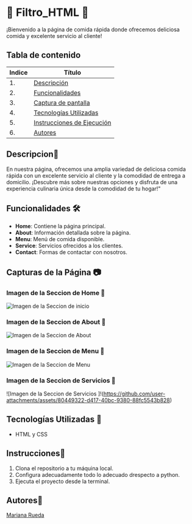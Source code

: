 # 🍔 Filtro_HTML 🍟

¡Bienvenido a la página de comida rápida donde ofrecemos deliciosa comida y excelente servicio al cliente!

## Tabla de contenido
| Indice | Título  |
|--|--|
| 1. | [Descripción](#Descripcion) |
| 2. | [Funcionalidades](#Funcionalidades) |
| 3. | [Captura de pantalla](#Captura_de_pantalla) |
| 4. | [Tecnologías Utilizadas](#Tenologia_Usada) |
| 5. | [Instrucciones de Ejecución](#Instrucciones) |
| 6. | [Autores](#Autores) |



## Descripcion🚀
En nuestra página, ofrecemos una amplia variedad de deliciosa comida rápida con un excelente servicio al cliente y la comodidad de entrega a domicilio. ¡Descubre más sobre nuestras opciones y disfruta de una experiencia culinaria única desde la comodidad de tu hogar!"

## Funcionalidades 🛠️
- **Home**: Contiene la página principal.
- **About**: Información detallada sobre la página.
- **Menu**: Menú de comida disponible.
- **Service**: Servicios ofrecidos a los clientes.
- **Contact**: Formas de contactar con nosotros.


## Capturas de la Página 📷


### Imagen de la Seccion de Home 🍕

![Imagen de la Seccion de inicio ](https://github.com/user-attachments/assets/44049821-b37a-4c3b-8dc4-229a405871a6)

### Imagen de la Seccion de About 🍟

![Imagen de la Seccion de About ](https://github.com/user-attachments/assets/7327ae91-cd89-4bda-92b3-d5da9aa3fe2d)

### Imagen de la Seccion de Menu 🍟

![Imagen de la Seccion de Menu ](https://github.com/user-attachments/assets/a8756ff2-4bd3-416a-84a3-3f7cf39d307e)

### Imagen de la Seccion de Servicios 🍕

![Imagen de la Seccion de Servicios ]!(https://github.com/user-attachments/assets/80449322-d417-40bc-9380-88fc5543b828)

## Tecnologías Utilizadas 📱

- HTML y CSS


## Instrucciones📐

1. Clona el repositorio a tu máquina local. 
2. Configura adecuadamente todo lo adecuado drespecto a python.
3. Ejecuta el proyecto desde la terminal.


## Autores👤

[Mariana Rueda](https://github.com/mariana34r)








